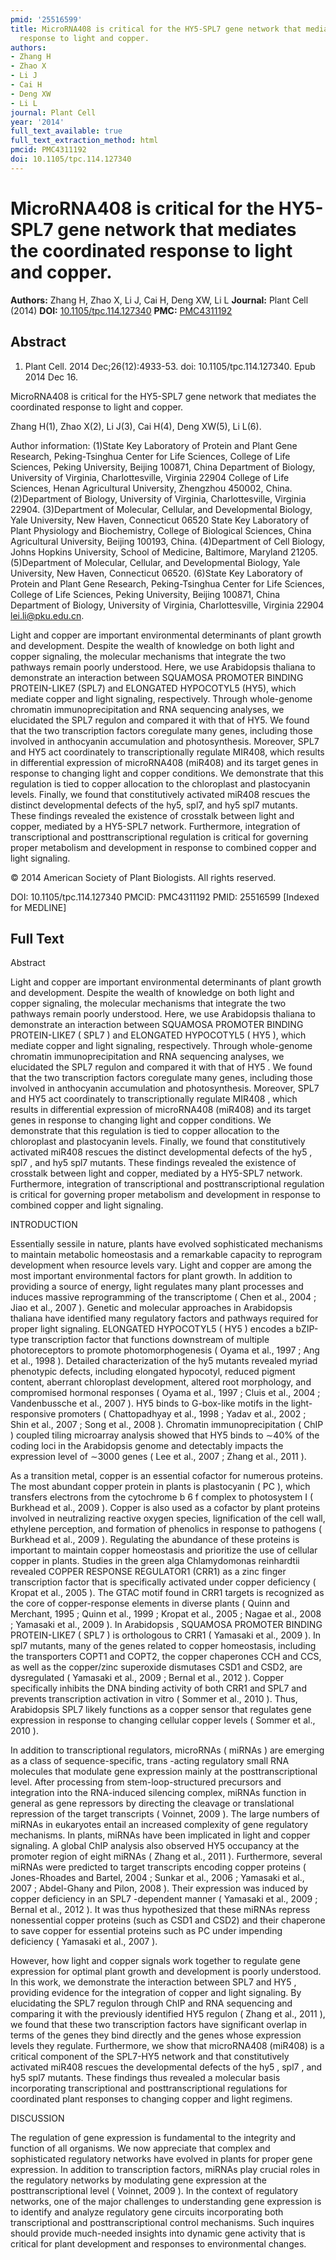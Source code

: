 ```yaml
---
pmid: '25516599'
title: MicroRNA408 is critical for the HY5-SPL7 gene network that mediates the coordinated
  response to light and copper.
authors:
- Zhang H
- Zhao X
- Li J
- Cai H
- Deng XW
- Li L
journal: Plant Cell
year: '2014'
full_text_available: true
full_text_extraction_method: html
pmcid: PMC4311192
doi: 10.1105/tpc.114.127340
---
```


# MicroRNA408 is critical for the HY5-SPL7 gene network that mediates the coordinated response to light and copper.
**Authors:** Zhang H, Zhao X, Li J, Cai H, Deng XW, Li L
**Journal:** Plant Cell (2014)
**DOI:** [10.1105/tpc.114.127340](https://doi.org/10.1105/tpc.114.127340)
**PMC:** [PMC4311192](https://www.ncbi.nlm.nih.gov/pmc/articles/PMC4311192/)

## Abstract

1. Plant Cell. 2014 Dec;26(12):4933-53. doi: 10.1105/tpc.114.127340. Epub 2014
Dec  16.

MicroRNA408 is critical for the HY5-SPL7 gene network that mediates the 
coordinated response to light and copper.

Zhang H(1), Zhao X(2), Li J(3), Cai H(4), Deng XW(5), Li L(6).

Author information:
(1)State Key Laboratory of Protein and Plant Gene Research, Peking-Tsinghua 
Center for Life Sciences, College of Life Sciences, Peking University, Beijing 
100871, China Department of Biology, University of Virginia, Charlottesville, 
Virginia 22904 College of Life Sciences, Henan Agricultural University, 
Zhengzhou 450002, China.
(2)Department of Biology, University of Virginia, Charlottesville, Virginia 
22904.
(3)Department of Molecular, Cellular, and Developmental Biology, Yale 
University, New Haven, Connecticut 06520 State Key Laboratory of Plant 
Physiology and Biochemistry, College of Biological Sciences, China Agricultural 
University, Beijing 100193, China.
(4)Department of Cell Biology, Johns Hopkins University, School of Medicine, 
Baltimore, Maryland 21205.
(5)Department of Molecular, Cellular, and Developmental Biology, Yale 
University, New Haven, Connecticut 06520.
(6)State Key Laboratory of Protein and Plant Gene Research, Peking-Tsinghua 
Center for Life Sciences, College of Life Sciences, Peking University, Beijing 
100871, China Department of Biology, University of Virginia, Charlottesville, 
Virginia 22904 lei.li@pku.edu.cn.

Light and copper are important environmental determinants of plant growth and 
development. Despite the wealth of knowledge on both light and copper signaling, 
the molecular mechanisms that integrate the two pathways remain poorly 
understood. Here, we use Arabidopsis thaliana to demonstrate an interaction 
between SQUAMOSA PROMOTER BINDING PROTEIN-LIKE7 (SPL7) and ELONGATED HYPOCOTYL5 
(HY5), which mediate copper and light signaling, respectively. Through 
whole-genome chromatin immunoprecipitation and RNA sequencing analyses, we 
elucidated the SPL7 regulon and compared it with that of HY5. We found that the 
two transcription factors coregulate many genes, including those involved in 
anthocyanin accumulation and photosynthesis. Moreover, SPL7 and HY5 act 
coordinately to transcriptionally regulate MIR408, which results in differential 
expression of microRNA408 (miR408) and its target genes in response to changing 
light and copper conditions. We demonstrate that this regulation is tied to 
copper allocation to the chloroplast and plastocyanin levels. Finally, we found 
that constitutively activated miR408 rescues the distinct developmental defects 
of the hy5, spl7, and hy5 spl7 mutants. These findings revealed the existence of 
crosstalk between light and copper, mediated by a HY5-SPL7 network. Furthermore, 
integration of transcriptional and posttranscriptional regulation is critical 
for governing proper metabolism and development in response to combined copper 
and light signaling.

© 2014 American Society of Plant Biologists. All rights reserved.

DOI: 10.1105/tpc.114.127340
PMCID: PMC4311192
PMID: 25516599 [Indexed for MEDLINE]

## Full Text

Abstract

Light and copper are important environmental determinants of plant growth and development. Despite the wealth of knowledge on both light and copper signaling, the molecular mechanisms that integrate the two pathways remain poorly understood. Here, we use Arabidopsis thaliana to demonstrate an interaction between SQUAMOSA PROMOTER BINDING PROTEIN-LIKE7 ( SPL7 ) and ELONGATED HYPOCOTYL5 ( HY5 ), which mediate copper and light signaling, respectively. Through whole-genome chromatin immunoprecipitation and RNA sequencing analyses, we elucidated the SPL7 regulon and compared it with that of HY5 . We found that the two transcription factors coregulate many genes, including those involved in anthocyanin accumulation and photosynthesis. Moreover, SPL7 and HY5 act coordinately to transcriptionally regulate MIR408 , which results in differential expression of microRNA408 (miR408) and its target genes in response to changing light and copper conditions. We demonstrate that this regulation is tied to copper allocation to the chloroplast and plastocyanin levels. Finally, we found that constitutively activated miR408 rescues the distinct developmental defects of the hy5 , spl7 , and hy5 spl7 mutants. These findings revealed the existence of crosstalk between light and copper, mediated by a HY5-SPL7 network. Furthermore, integration of transcriptional and posttranscriptional regulation is critical for governing proper metabolism and development in response to combined copper and light signaling.

INTRODUCTION

Essentially sessile in nature, plants have evolved sophisticated mechanisms to maintain metabolic homeostasis and a remarkable capacity to reprogram development when resource levels vary. Light and copper are among the most important environmental factors for plant growth. In addition to providing a source of energy, light regulates many plant processes and induces massive reprogramming of the transcriptome ( Chen et al., 2004 ; Jiao et al., 2007 ). Genetic and molecular approaches in Arabidopsis thaliana have identified many regulatory factors and pathways required for proper light signaling. ELONGATED HYPOCOTYL5 ( HY5 ) encodes a bZIP-type transcription factor that functions downstream of multiple photoreceptors to promote photomorphogenesis ( Oyama et al., 1997 ; Ang et al., 1998 ). Detailed characterization of the hy5 mutants revealed myriad phenotypic defects, including elongated hypocotyl, reduced pigment content, aberrant chloroplast development, altered root morphology, and compromised hormonal responses ( Oyama et al., 1997 ; Cluis et al., 2004 ; Vandenbussche et al., 2007 ). HY5 binds to G-box-like motifs in the light-responsive promoters ( Chattopadhyay et al., 1998 ; Yadav et al., 2002 ; Shin et al., 2007 ; Song et al., 2008 ). Chromatin immunoprecipitation ( ChIP ) coupled tiling microarray analysis showed that HY5 binds to ∼40% of the coding loci in the Arabidopsis genome and detectably impacts the expression level of ∼3000 genes ( Lee et al., 2007 ; Zhang et al., 2011 ).

As a transition metal, copper is an essential cofactor for numerous proteins. The most abundant copper protein in plants is plastocyanin ( PC ), which transfers electrons from the cytochrome b 6 f complex to photosystem I ( Burkhead et al., 2009 ). Copper is also used as a cofactor by plant proteins involved in neutralizing reactive oxygen species, lignification of the cell wall, ethylene perception, and formation of phenolics in response to pathogens ( Burkhead et al., 2009 ). Regulating the abundance of these proteins is important to maintain copper homeostasis and prioritize the use of cellular copper in plants. Studies in the green alga Chlamydomonas reinhardtii revealed COPPER RESPONSE REGULATOR1 (CRR1) as a zinc finger transcription factor that is specifically activated under copper deficiency ( Kropat et al., 2005 ). The GTAC motif found in CRR1 targets is recognized as the core of copper-response elements in diverse plants ( Quinn and Merchant, 1995 ; Quinn et al., 1999 ; Kropat et al., 2005 ; Nagae et al., 2008 ; Yamasaki et al., 2009 ). In Arabidopsis , SQUAMOSA PROMOTER BINDING PROTEIN-LIKE7 ( SPL7 ) is orthologous to CRR1 ( Yamasaki et al., 2009 ). In spl7 mutants, many of the genes related to copper homeostasis, including the transporters COPT1 and COPT2, the copper chaperones CCH and CCS, as well as the copper/zinc superoxide dismutases CSD1 and CSD2, are dysregulated ( Yamasaki et al., 2009 ; Bernal et al., 2012 ). Copper specifically inhibits the DNA binding activity of both CRR1 and SPL7 and prevents transcription activation in vitro ( Sommer et al., 2010 ). Thus, Arabidopsis SPL7 likely functions as a copper sensor that regulates gene expression in response to changing cellular copper levels ( Sommer et al., 2010 ).

In addition to transcriptional regulators, microRNAs ( miRNAs ) are emerging as a class of sequence-specific, trans -acting regulatory small RNA molecules that modulate gene expression mainly at the posttranscriptional level. After processing from stem-loop-structured precursors and integration into the RNA-induced silencing complex, miRNAs function in general as gene repressors by directing the cleavage or translational repression of the target transcripts ( Voinnet, 2009 ). The large numbers of miRNAs in eukaryotes entail an increased complexity of gene regulatory mechanisms. In plants, miRNAs have been implicated in light and copper signaling. A global ChIP analysis also observed HY5 occupancy at the promoter region of eight miRNAs ( Zhang et al., 2011 ). Furthermore, several miRNAs were predicted to target transcripts encoding copper proteins ( Jones-Rhoades and Bartel, 2004 ; Sunkar et al., 2006 ; Yamasaki et al., 2007 ; Abdel-Ghany and Pilon, 2008 ). Their expression was induced by copper deficiency in an SPL7 -dependent manner ( Yamasaki et al., 2009 ; Bernal et al., 2012 ). It was thus hypothesized that these miRNAs repress nonessential copper proteins (such as CSD1 and CSD2) and their chaperone to save copper for essential proteins such as PC under impending deficiency ( Yamasaki et al., 2007 ).

However, how light and copper signals work together to regulate gene expression for optimal plant growth and development is poorly understood. In this work, we demonstrate the interaction between SPL7 and HY5 , providing evidence for the integration of copper and light signaling. By elucidating the SPL7 regulon through ChIP and RNA sequencing and comparing it with the previously identified HY5 regulon ( Zhang et al., 2011 ), we found that these two transcription factors have significant overlap in terms of the genes they bind directly and the genes whose expression levels they regulate. Furthermore, we show that microRNA408 (miR408) is a critical component of the SPL7-HY5 network and that constitutively activated miR408 rescues the developmental defects of the hy5 , spl7 , and hy5 spl7 mutants. These findings thus revealed a molecular basis incorporating transcriptional and posttranscriptional regulations for coordinated plant responses to changing copper and light regimens.

DISCUSSION

The regulation of gene expression is fundamental to the integrity and function of all organisms. We now appreciate that complex and sophisticated regulatory networks have evolved in plants for proper gene expression. In addition to transcription factors, miRNAs play crucial roles in the regulatory networks by modulating gene expression at the posttranscriptional level ( Voinnet, 2009 ). In the context of regulatory networks, one of the major challenges to understanding gene expression is to identify and analyze regulatory gene circuits incorporating both transcriptional and posttranscriptional control mechanisms. Such inquires should provide much-needed insights into dynamic gene activity that is critical for plant development and responses to environmental changes.
